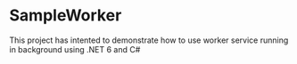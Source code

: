 # SampleWorker
This project has intented to demonstrate how to use worker service running in background using .NET 6 and C#
